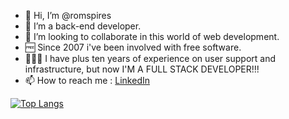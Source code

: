 - 👋 Hi, I’m @romspires
- 👀 I’m a back-end developer.
- 🤝 I’m looking to collaborate in this world of web development.
- 🆓 Since 2007 i've been involved with free software.
- 👨🏻‍💻 I have plus ten years of experience on user support and infrastructure, but now I'M A FULL STACK DEVELOPER!!!
- 📫 How to reach me : <a href="www.linkedin.com/in/romspires">LinkedIn</a>

<!---
romspires/romspires is a ✨ special ✨ repository because its `README.md` (this file) appears on your GitHub profile.
You can click the Preview link to take a look at your changes.
--->
<!---
##
[![Anurag's GitHub stats](https://github-readme-stats.vercel.app/api?username=romspires&show_icons=true&theme=dark)](https://github.com/anuraghazra/github-readme-stats)--->
[![Top Langs](https://github-readme-stats.vercel.app/api/top-langs/?username=romspires&layout=compact&theme=dark)](https://github.com/anuraghazra/github-readme-stats)

<!---##
<img src="https://cdn.jsdelivr.net/gh/devicons/devicon/icons/nodejs/nodejs-original-wordmark.svg" heigth="80" width="80" /><img src="https://cdn.jsdelivr.net/gh/devicons/devicon/icons/php/php-original.svg" heigth="100" width="100" /><img src="https://cdn.jsdelivr.net/gh/devicons/devicon/icons/html5/html5-original-wordmark.svg" heigth="80" width="80" /><img src="https://cdn.jsdelivr.net/gh/devicons/devicon/icons/css3/css3-original-wordmark.svg" heigth="80" width="80" /><img src="https://cdn.jsdelivr.net/gh/devicons/devicon/icons/javascript/javascript-original.svg" heigth="80" width="80" /><img src="https://cdn.jsdelivr.net/gh/devicons/devicon/icons/mysql/mysql-original-wordmark.svg" heigth="80" width="80" /><img src="https://cdn.jsdelivr.net/gh/devicons/devicon/icons/linux/linux-original.svg" heigth="80" width="80" /> --->

